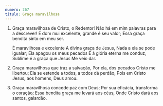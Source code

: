 ```yaml
---
numero: 267
titulo: Graça maravilhosa
---
```

1. Graça maravilhosa de Cristo, o Redentor!
   Não há em mim palavras para a descrever!
   É dom mui excelente, grande é seu valor;
   Essa graça bendita sinto em meu ser.

   É maravilhosa e excelente
   A divina graça de Jesus,
   Nada a ela se pode igualar;
   Ela apagou os meus pecados
   E à glória eterna me conduz,
   Sublime é a graça que Jesus
   Me veio dar.

2. Graça maravilhosa que traz a salvação,
   Por ela, dos pecados Cristo me libertou;
   Ela se estende a todos, a todos dá perdão,
   Pois em Cristo Jesus, aos homens, Deus amou.

3. Graça maravilhosa concede paz com Deus;
   Por sua eficácia, transforma o coração;
   Essa bendita graça me levará aos céus,
   Onde Cristo dará aos santos, galardão.
